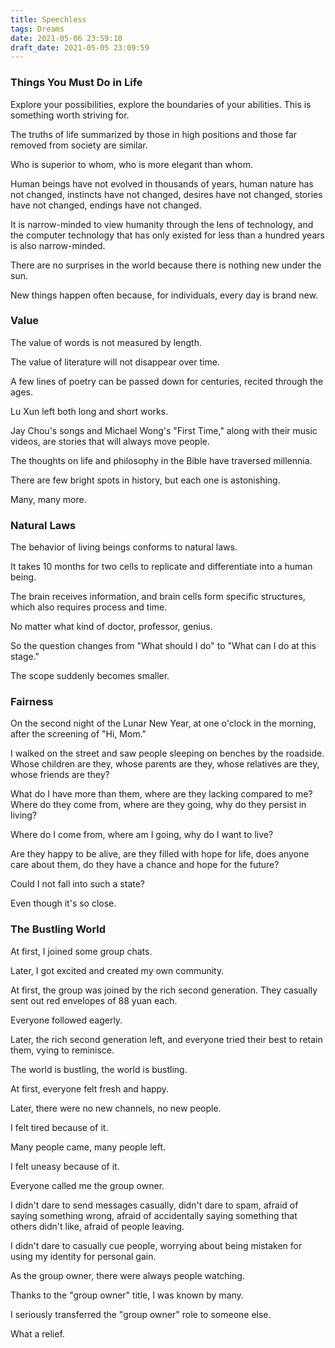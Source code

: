 ```yaml
---
title: Speechless
tags: Dreams
date: 2021-05-06 23:59:10
draft_date: 2021-05-05 23:09:59
---
```


### Things You Must Do in Life

Explore your possibilities, explore the boundaries of your abilities. This is something worth striving for.

The truths of life summarized by those in high positions and those far removed from society are similar.

Who is superior to whom, who is more elegant than whom.

Human beings have not evolved in thousands of years, human nature has not changed, instincts have not changed, desires have not changed, stories have not changed, endings have not changed.

It is narrow-minded to view humanity through the lens of technology, and the computer technology that has only existed for less than a hundred years is also narrow-minded.

There are no surprises in the world because there is nothing new under the sun.

New things happen often because, for individuals, every day is brand new.

### Value

The value of words is not measured by length.

The value of literature will not disappear over time.

A few lines of poetry can be passed down for centuries, recited through the ages.

Lu Xun left both long and short works.

Jay Chou's songs and Michael Wong's "First Time," along with their music videos, are stories that will always move people.

The thoughts on life and philosophy in the Bible have traversed millennia.

There are few bright spots in history, but each one is astonishing.

Many, many more.

### Natural Laws

The behavior of living beings conforms to natural laws.

It takes 10 months for two cells to replicate and differentiate into a human being.

The brain receives information, and brain cells form specific structures, which also requires process and time.

No matter what kind of doctor, professor, genius.

So the question changes from "What should I do" to "What can I do at this stage."

The scope suddenly becomes smaller.

### Fairness

On the second night of the Lunar New Year, at one o'clock in the morning, after the screening of "Hi, Mom."

I walked on the street and saw people sleeping on benches by the roadside. Whose children are they, whose parents are they, whose relatives are they, whose friends are they?

What do I have more than them, where are they lacking compared to me? Where do they come from, where are they going, why do they persist in living?

Where do I come from, where am I going, why do I want to live?

Are they happy to be alive, are they filled with hope for life, does anyone care about them, do they have a chance and hope for the future?

Could I not fall into such a state?

Even though it's so close.

### The Bustling World

At first, I joined some group chats.

Later, I got excited and created my own community.

At first, the group was joined by the rich second generation. They casually sent out red envelopes of 88 yuan each.

Everyone followed eagerly.

Later, the rich second generation left, and everyone tried their best to retain them, vying to reminisce.

The world is bustling, the world is bustling.

At first, everyone felt fresh and happy.

Later, there were no new channels, no new people.

I felt tired because of it.

Many people came, many people left.

I felt uneasy because of it.

Everyone called me the group owner.

I didn't dare to send messages casually, didn't dare to spam, afraid of saying something wrong, afraid of accidentally saying something that others didn't like, afraid of people leaving.

I didn't dare to casually cue people, worrying about being mistaken for using my identity for personal gain.

As the group owner, there were always people watching.

Thanks to the "group owner" title, I was known by many.

I seriously transferred the "group owner" role to someone else.

What a relief.
